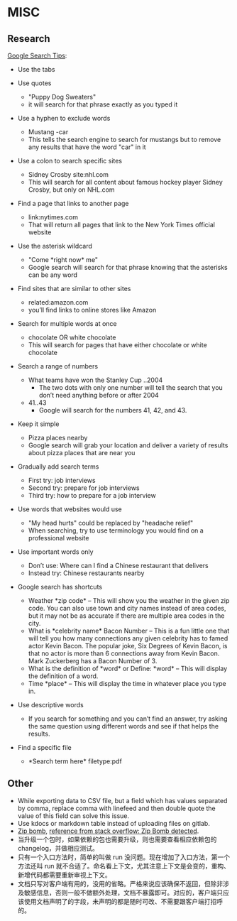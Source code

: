 # MISC

## Research

[Google Search Tips](https://www.lifehack.org/articles/technology/20-tips-use-google-search-efficiently.html):

- Use the tabs
- Use quotes
    - "Puppy Dog Sweaters"
    - it will search for that phrase exactly as you typed it
- Use a hyphen to exclude words
    - Mustang -car
    - This tells the search engine to search for mustangs but to remove any results that have the word "car" in it

- Use a colon to search specific sites
    - Sidney Crosby site:nhl.com
    - This will search for all content about famous hockey player Sidney Crosby, but only on NHL.com
- Find a page that links to another page
    - link:nytimes.com
    - That will return all pages that link to the New York Times official website
- Use the asterisk wildcard
    - "Come \*right now\* me"
    - Google search will search for that phrase knowing that the asterisks can be any word
- Find sites that are similar to other sites
    - related:amazon.com
    - you’ll find links to online stores like Amazon
- Search for multiple words at once
    - chocolate OR white chocolate
    - This will search for pages that have either chocolate or white chocolate
- Search a range of numbers
    - What teams have won the Stanley Cup ..2004
        - The two dots with only one number will tell the search that you don’t need anything before or after 2004
    - 41..43
        - Google will search for the numbers 41, 42, and 43.
- Keep it simple
    - Pizza places nearby
    - Google search will grab your location and deliver a variety of results about pizza places that are near you
- Gradually add search terms
    - First try: job interviews
    - Second try: prepare for job interviews
    - Third try: how to prepare for a job interview
- Use words that websites would use
    - "My head hurts" could be replaced by "headache relief"
    - When searching, try to use terminology you would find on a professional website
- Use important words only
    - Don’t use: Where can I find a Chinese restaurant that delivers
    - Instead try: Chinese restaurants nearby
- Google search has shortcuts
    - Weather \*zip code\* – This will show you the weather in the given zip code. You can also use town and city names instead of area codes, but it may not be as accurate if there are multiple area codes in the city.
    - What is \*celebrity name\* Bacon Number – This is a fun little one that will tell you how many connections any given celebrity has to famed actor Kevin Bacon. The popular joke, Six Degrees of Kevin Bacon, is that no actor is more than 6 connections away from Kevin Bacon. Mark Zuckerberg has a Bacon Number of 3.
    - What is the definition of \*word\* or Define: \*word\* – This will display the definition of a word.
    - Time \*place\* – This will display the time in whatever place you type in.
- Use descriptive words
    - If you search for something and you can’t find an answer, try asking the same question using different words and see if that helps the results.
- Find a specific file
    - \*Search term here\* filetype:pdf

## Other

- While exporting data to CSV file, but a field which has values separated by comma, replace comma with linefeed and then double quote the value of this field can solve this issue.
- Use kdocs or markdown table instead of uploading files on gitlab.
- [Zip bomb](https://en.wikipedia.org/wiki/Zip_bomb), [reference from stack overflow: Zip Bomb detected](https://stackoverflow.com/questions/44897500/using-apache-poi-zip-bomb-detected).
- 当升级一个包时，如果依赖的包也需要升级，则也需要查看相应依赖包的 changelog，并做相应测试。
- 只有一个入口方法时，简单的叫做 run 没问题。现在增加了入口方法，第一个方法还叫 run 就不合适了。命名看上下文，尤其注意上下文是会变的，重构、新增代码都需要重新审视上下文。
- 文档只写对客户端有用的，没用的省略。严格来说应该确保不返回，但除非涉及敏感信息，否则一般不做额外处理，文档不暴露即可。对应的，客户端只应该使用文档声明了的字段，未声明的都是随时可改、不需要跟客户端打招呼的。
